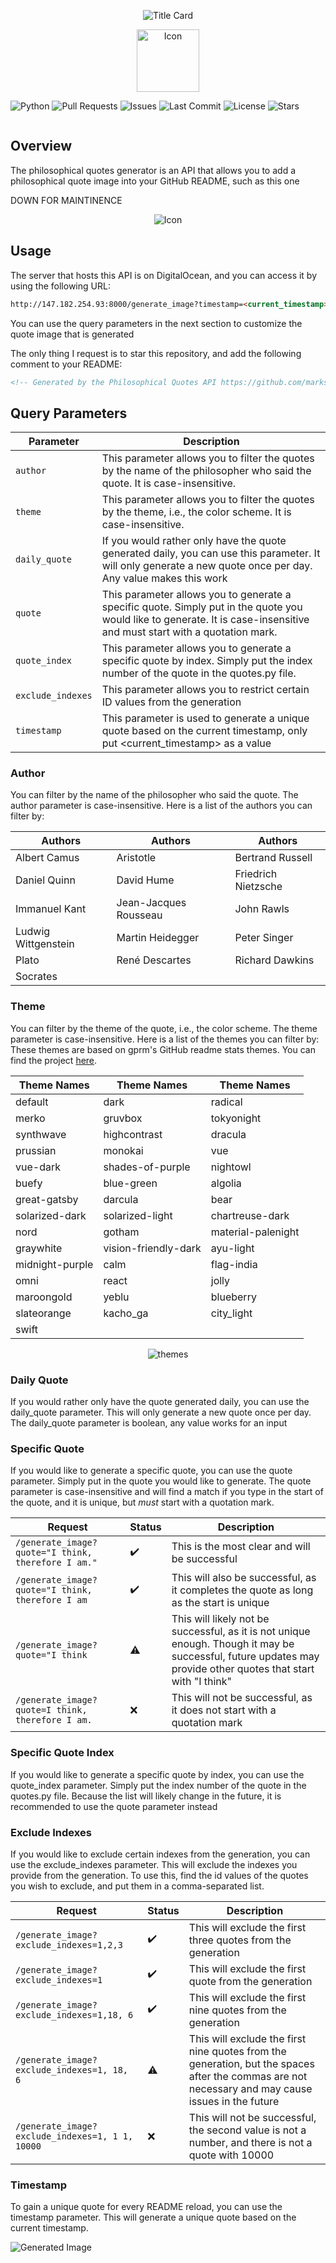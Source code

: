 <p align="center">
  <img src="assets/media/Title Card.jpg" alt="Title Card">
</p>

<p align="center">
  <img src="assets/media/icon.svg" alt="Icon" width="100" height="100"/>
</p>

![Python](https://img.shields.io/badge/python-v3.12.0-8A2BE2)
![Pull Requests](https://img.shields.io/github/issues-pr/markstanl/Philosophical-Quotes-API)
![Issues](https://img.shields.io/github/issues/markstanl/Philosophical-Quotes-API)
![Last Commit](https://img.shields.io/github/last-commit/markstanl/Philosophical-Quotes-API)
![License](https://img.shields.io/github/license/markstanl/Philosophical-Quotes-API)
![Stars](https://img.shields.io/github/stars/markstanl/Philosophical-Quotes-API)

<p align="center">
  <a href="https://skillicons.dev">
    <img alt="" src="https://skillicons.dev/icons?i=py,pycharm,git" />
  </a>
</p>


## Overview
The philosophical quotes generator is an API that allows you to add a philosophical quote image into your GitHub README, such as this one

DOWN FOR MAINTINENCE

<p align="center">
  <img src="assets/media/Quote Image.jpg" alt="Icon"/>
</p>

## Usage
The server that hosts this API is on DigitalOcean, and you can access it by using the following URL:

```markdown
http://147.182.254.93:8000/generate_image?timestamp=<current_timestamp>
```

You can use the query parameters in the next section to customize the quote image that is generated

The only thing I request is to star this repository, and add the following comment to your README:

```markdown
<!-- Generated by the Philosophical Quotes API https://github.com/markstanl/Philosophical-Quotes-API/blob/main/README.md -->
```

## Query Parameters

 | Parameter    | Description                                                                                                                                                              |
|--------------|--------------------------------------------------------------------------------------------------------------------------------------------------------------------------|
| `author`     | This parameter allows you to filter the quotes by the name of the philosopher who said the quote. It is case-insensitive.                                                |
| `theme`      | This parameter allows you to filter the quotes by the theme, i.e., the color scheme. It is case-insensitive.                                                             |
| `daily_quote`| If you would rather only have the quote generated daily, you can use this parameter. It will only generate a new quote once per day. Any value makes this work            |
| `quote`      | This parameter allows you to generate a specific quote. Simply put in the quote you would like to generate. It is case-insensitive and must start with a quotation mark. |
| `quote_index`| This parameter allows you to generate a specific quote by index. Simply put the index number of the quote in the quotes.py file.                                      |
| `exclude_indexes`| This parameter allows you to restrict certain ID values from the generation                                                                                              |
| `timestamp`  | This parameter is used to generate a unique quote based on the current timestamp, only put <current_timestamp> as a value                                                |

### Author
You can filter by the name of the philosopher who said the quote. The author parameter is case-insensitive. Here is a list of the authors you can filter by:

| Authors             | Authors               | Authors             |
|---------------------|-----------------------|---------------------|
| Albert Camus        | Aristotle             | Bertrand Russell    |
| Daniel Quinn        | David Hume            | Friedrich Nietzsche |
| Immanuel Kant       | Jean-Jacques Rousseau | John Rawls          |
| Ludwig Wittgenstein | Martin Heidegger      | Peter Singer        |
| Plato               | René Descartes        | Richard Dawkins     |
| Socrates            |                       |                     |

### Theme
You can filter by the theme of the quote, i.e., the color scheme. The theme parameter is case-insensitive. Here is a list of the themes you can filter by:
These themes are based on gprm's GitHub readme stats themes. You can find the project [here](https://gprm.itsvg.in/).

| Theme Names | Theme Names | Theme Names |
|-------------|-------------|-------------|
| default | dark | radical |
| merko | gruvbox | tokyonight |
| synthwave | highcontrast | dracula |
| prussian | monokai | vue |
| vue-dark | shades-of-purple | nightowl |
| buefy | blue-green | algolia |
| great-gatsby | darcula | bear |
| solarized-dark | solarized-light | chartreuse-dark |
| nord | gotham | material-palenight |
| graywhite | vision-friendly-dark | ayu-light |
| midnight-purple | calm | flag-india |
| omni | react | jolly |
| maroongold | yeblu | blueberry |
| slateorange | kacho_ga | city_light |
| swift | | |

<p align="center">
  <img src="assets/media/themes.png" alt="themes"/>
</p>

### Daily Quote
If you would rather only have the quote generated daily, you can use the daily_quote parameter. 
This will only generate a new quote once per day. The daily_quote parameter is boolean, any value works for an input

### Specific Quote
If you would like to generate a specific quote, you can use the quote parameter. Simply put in the quote
you would like to generate. The quote parameter is case-insensitive and will find a match if you type in the start of 
the quote, and it is unique, but _must_ start with a quotation mark.

| Request                                            | Status             | Description                                                                                                                                                    |
|----------------------------------------------------|--------------------|----------------------------------------------------------------------------------------------------------------------------------------------------------------|
| `/generate_image?quote="I think, therefore I am."` | :heavy_check_mark: | This is the most clear and will be successful                                                                                                                  |
| `/generate_image?quote="I think, therefore I am`   | :heavy_check_mark: | This will also be successful, as it completes the quote as long as the start is unique                                                                         |
| `/generate_image?quote="I think`                   | :warning:          | This will likely not be successful, as it is not unique enough. Though it may be successful, future updates may provide other quotes that start with "I think" |
| `/generate_image?quote=I think, therefore I am.`   | :x:                | This will not be successful, as it does not start with a quotation mark                                                                                        |
### Specific Quote Index
If you would like to generate a specific quote by index, you can use the quote_index parameter. Simply put the index
number of the quote in the quotes.py file. Because the list will likely change in the future, it is recommended to use the quote parameter instead

### Exclude Indexes
If you would like to exclude certain indexes from the generation, you can use the exclude_indexes parameter. This will exclude the indexes you provide from the generation.
To use this, find the id values of the quotes you wish to exclude, and put them in a comma-separated list.

| Request                                         | Status             | Description                                                                                                                                       |
|-------------------------------------------------|--------------------|---------------------------------------------------------------------------------------------------------------------------------------------------|
| `/generate_image?exclude_indexes=1,2,3`         | :heavy_check_mark: | This will exclude the first three quotes from the generation                                                                                      |
| `/generate_image?exclude_indexes=1`             | :heavy_check_mark: | This will exclude the first quote from the generation                                                                                             |
| `/generate_image?exclude_indexes=1,18, 6`       | :heavy_check_mark: | This will exclude the first nine quotes from the generation                                                                                       |
| `/generate_image?exclude_indexes=1, 18, 6`      | :warning:          | This will exclude the first nine quotes from the generation, but the spaces after the commas are not necessary and may cause issues in the future |
| `/generate_image?exclude_indexes=1, 1 1, 10000` | :x:                | This will not be successful, the second value is not a number, and there is not a quote with 10000                                                |


### Timestamp
To gain a unique quote for every README reload, you can use the timestamp parameter. This will generate a unique quote based on the current timestamp.

![Generated Image](http://147.182.254.93:8000/generate_image?theme=merko&timestamp=%3Ccurrent_timestamp%3E&quote=%22One%20must%20imagine%20Sisyphus%20happy.%22)
